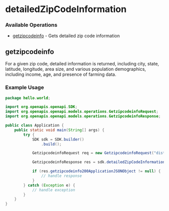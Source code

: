 # detailedZipCodeInformation

### Available Operations

* [getzipcodeinfo](#getzipcodeinfo) - Gets detailed zip code information

## getzipcodeinfo

For a given zip code, detailed information is returned, including city, state, latitude, longitude, area size, and various population demographics, including income, age, and presence of farming data.

### Example Usage

```java
package hello.world;

import org.openapis.openapi.SDK;
import org.openapis.openapi.models.operations.GetzipcodeinfoRequest;
import org.openapis.openapi.models.operations.GetzipcodeinfoResponse;

public class Application {
    public static void main(String[] args) {
        try {
            SDK sdk = SDK.builder()
                .build();

            GetzipcodeinfoRequest req = new GetzipcodeinfoRequest("distinctio", "quibusdam");            

            GetzipcodeinfoResponse res = sdk.detailedZipCodeInformation.getzipcodeinfo(req);

            if (res.getzipcodeinfo200ApplicationJSONObject != null) {
                // handle response
            }
        } catch (Exception e) {
            // handle exception
        }
    }
}
```
